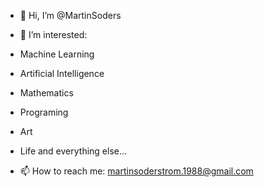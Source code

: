 - 👋 Hi, I’m @MartinSoders
- 👀 I’m interested: 
- Machine Learning 
- Artificial Intelligence 
- Mathematics 
- Programing 
- Art
- Life and everything else...

- 📫 How to reach me: martinsoderstrom.1988@gmail.com

<!---
MartinSoders/MartinSoders is a ✨ special ✨ repository because its `README.md` (this file) appears on your GitHub profile.
You can click the Preview link to take a look at your changes.
--->
